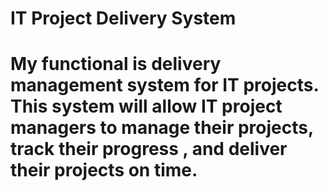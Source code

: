 # IT Project Delivery System

# My functional is delivery management  system for IT projects. This system will allow IT project managers to manage their projects, track their progress , and deliver their projects on time.

